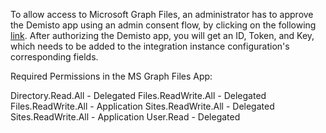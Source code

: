 To allow access to Microsoft Graph Files, an administrator has to approve the Demisto app using an admin consent flow, by clicking on the following [link](https://oproxy.demisto.ninja/ms-graph-files).
After authorizing the Demisto app, you will get an ID, Token, and Key, which needs to be added to the integration instance configuration's corresponding fields.

Required Permissions in the MS Graph Files App:

Directory.Read.All - Delegated
Files.ReadWrite.All - Delegated
Files.ReadWrite.All - Application
Sites.ReadWrite.All - Delegated
Sites.ReadWrite.All - Application
User.Read - Delegated
